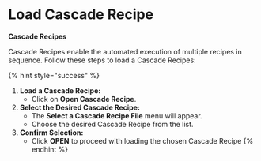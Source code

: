 # Load Cascade Recipe

**Cascade Recipes**

Cascade Recipes enable the automated execution of multiple recipes in sequence. Follow these steps to load a Cascade Recipes:

{% hint style="success" %}
1. **Load a Cascade Recipe:**
   * Click on **Open Cascade Recipe**.
2. **Select the Desired Cascade Recipe:**
   * The **Select a Cascade Recipe File** menu will appear.
   * Choose the desired Cascade Recipe from the list.
3. **Confirm Selection:**
   * Click **OPEN** to proceed with loading the chosen Cascade Recipe
{% endhint %}

####
